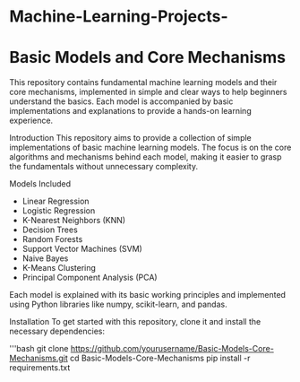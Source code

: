 # Machine-Learning-Projects-
# Basic Models and Core Mechanisms
This repository contains fundamental machine learning models and their core mechanisms, implemented in simple and clear ways to help beginners understand the basics. Each model is accompanied by basic implementations and explanations to provide a hands-on learning experience.

Introduction
This repository aims to provide a collection of simple implementations of basic machine learning models. The focus is on the core algorithms and mechanisms behind each model, making it easier to grasp the fundamentals without unnecessary complexity.

Models Included
- Linear Regression
- Logistic Regression
- K-Nearest Neighbors (KNN)
- Decision Trees
- Random Forests
- Support Vector Machines (SVM)
- Naive Bayes
- K-Means Clustering
- Principal Component Analysis (PCA)
  
Each model is explained with its basic working principles and implemented using Python libraries like numpy, scikit-learn, and pandas.

Installation
To get started with this repository, clone it and install the necessary dependencies:

'''bash
git clone https://github.com/yourusername/Basic-Models-Core-Mechanisms.git
cd Basic-Models-Core-Mechanisms
pip install -r requirements.txt
